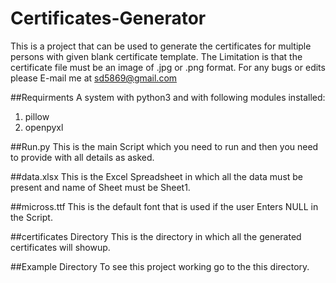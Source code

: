 # Certificates-Generator
This is a project that can be used to generate the certificates for multiple persons with given blank certificate template. 
The Limitation is that the certificate file must be an image of .jpg or .png format. 
For any bugs or edits please E-mail me at sd5869@gmail.com

##Requirments
A system with python3 and with following modules installed:

1. pillow
2. openpyxl

##Run.py
This is the main Script which you need to run and then you need to provide with all details as asked.

##data.xlsx
This is the Excel Spreadsheet in which all the data must be present and name of Sheet must be Sheet1.

##micross.ttf
This is the default font that is used if the user Enters NULL in the Script.

##certificates Directory
This is the directory in which all the generated certificates will showup.

##Example Directory
To see this project working go to the this directory.

